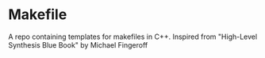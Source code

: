 # Makefile
A repo containing templates for makefiles in C++. Inspired from "High-Level Synthesis Blue Book" by Michael Fingeroff
